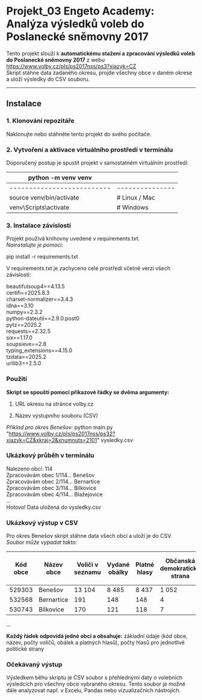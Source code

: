 # Projekt_03 Engeto Academy: Analýza výsledků voleb do Poslanecké sněmovny 2017

Tento projekt slouží k **automatickému stažení a zpracování výsledků voleb do Poslanecké sněmovny 2017** z webu https://www.volby.cz/pls/ps2017nss/ps3?xjazyk=CZ  
Skript stáhne data zadaného okresu, projde všechny obce v daném okrese a uloží výsledky do CSV souboru.

---

## Instalace ##

### 1. Klonování repozitáře
Naklonujte nebo stáhněte tento projekt do svého počítače.

### 2. Vytvoření a aktivace virtuálního prostředí v terminálu
Doporučený postup je spustit projekt v samostatném virtuálním prostředí:

| python -m venv venv      |               |
|--------------------------|---------------|
|--------------------------|---------------|
| source venv/bin/activate | # Linux / Mac |
| venv\Scripts\activate    | # Windows     |


### 3. Instalace závislostí
Projekt používá knihovny uvedené v requirements.txt.  
*Nainstalujte je pomocí:*

pip install -r requirements.txt

V requirements.txt je zachyceno celé prostředí včetně verzí všech závislostí:

beautifulsoup4==4.13.5  
certifi==2025.8.3  
charset-normalizer==3.4.3  
idna==3.10  
numpy==2.3.2  
python-dateutil==2.9.0.post0  
pytz==2025.2  
requests==2.32.5  
six==1.17.0  
soupsieve==2.8  
typing_extensions==4.15.0  
tzdata==2025.2  
urllib3==2.5.0  

### Použití
**Skript se spouští pomocí příkazové řádky se dvěma argumenty:**

1. URL okresu na stránce volby.cz

2. Název výstupního souboru (CSV)

*Příklad pro okres Benešov:*
python main.py "https://www.volby.cz/pls/ps2017nss/ps32?xjazyk=CZ&xkraj=2&xnumnuts=2101" vysledky.csv

### Ukázkový průběh v terminálu
Nalezeno obcí: 114  
Zpracovávám obec 1/114... Benešov  
Zpracovávám obec 2/114... Bernartice  
Zpracovávám obec 3/114... Bílkovice  
Zpracovávám obec 4/114... Blažejovice  
...  
Hotovo! Data uložená do vysledky.csv  


### Ukázkový výstup v CSV
Pro okres Benešov skript stáhne data všech obcí a uloží je do CSV.  
*Soubor může vypadat takto:*  

| Kód obce | Název obce | Voliči v seznamu | Vydané obálky | Platné hlasy | Občanská demokratická strana | Řád národa - Vlastenecká unie | CESTA ODPOVĚDNÉ SPOLEČNOSTI | ... |
| -------- | ---------- | ---------------- | ------------- | ------------ | ---------------------------- | ----------------------------- | --------------------------- | --- |
| 529303   | Benešov    | 13 104           | 8 485         | 8 437        | 1 052                        | 10                            | 2                           | ... |
| 532568   | Bernartice | 191              | 148           | 148          | 4                            | 0                             | 40                          | ... |
| 530743   | Bílkovice  | 170              | 121           | 118          | 7                            | 0                             | 0                           | ... |
...


**Každý řádek odpovídá jedné obci a obsahuje:**
základní údaje (kód obce, název, počty voličů, obálek a platných hlasů), počty hlasů pro jednotlivé politické strany

### Očekávaný výstup

Výsledkem běhu skriptu je CSV soubor s přehlednými daty o volebních výsledcích pro všechny obce vybraného okresu. 
Tento soubor je možné dále analyzovat např. v Excelu, Pandas nebo vizualizačních nástrojích.






